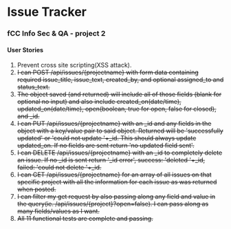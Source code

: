 # Issue Tracker
### fCC Info Sec & QA - project 2

#### User Stories
1. Prevent cross site scripting(XSS attack).
2. ~~I can POST /api/issues/{projectname} with form data containing required issue_title, issue_text, created_by, and optional assigned_to and status_text.~~
3. ~~The object saved (and returned) will include all of those fields (blank for optional no input) and also include created_on(date/time), updated_on(date/time), open(boolean, true for open, false for closed), and _id.~~
4. ~~I can PUT /api/issues/{projectname} with an _id and any fields in the object with a key/value pair to said object. Returned will be 'successfully updated' or 'could not update '+_id. This should always update updated_on. If no fields are sent return 'no updated field sent'.~~
5. ~~I can DELETE /api/issues/{projectname} with an _id to completely delete an issue. If no _id is sent return '_id error', success: 'deleted '+_id, failed: 'could not delete '+_id.~~
6. ~~I can GET /api/issues/{projectname} for an array of all issues on that specific project with all the information for each issue as was returned when posted.~~
7. ~~I can filter my get request by also passing along any field and value in the query(ie. /api/issues/{project}?open=false). I can pass along as many fields/values as I want.~~
8. ~~All 11 functional tests are complete and passing.~~
